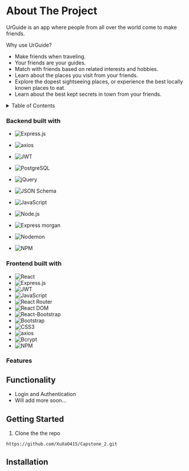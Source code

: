 <!-- About my project -->
# About The Project

UrGuide is an app where people from all over the world come to make friends.

Why use UrGuide?

* Make friends when traveling.
* Your friends are your guides.
* Match with friends based on related interests and hobbies.
* Learn about the places you visit from your friends.
* Explore the dopest sightseeing places, or experience the best locally known places to eat.
* Learn about the best kept secrets in town from your friends.


<!-- TABLE OF CONTENTS -->
<details>
  <summary>Table of Contents</summary>
  <ol>
    <li>
      <a href="#about-the-project">About The Project</a>
      <ul>
        <li><a href="#backend-built-with">Backend Built With</a></li>
        <li><a href="#frontend-built-with">Frontend Built With</a></li>
      </ul>
    </li>
      <li>
      <a href="#features">Features</a>
      <ul>
        <li><a href="#functionality">Functionality</a></li>
      </ul>
    </li>
    <li>
      <a href="#getting-started">Getting Started</a>
      <ul>
        <li><a href="#installation">Installation</a></li>
      </ul>
    </li>
  </ol>
</details>

### Backend built with

* ![Express.js](https://img.shields.io/badge/express.js-%23404d59.svg?style=for-the-badge&logo=express&logoColor=%2361DAFB)

* ![axios](https://img.shields.io/badge/axios-5A29E4.svg?style=for-the-badge&logo=axios&logoColor=purple)
* ![JWT](https://img.shields.io/badge/JWT-black?style=for-the-badge&logo=JSON%20web%20tokens)
* ![PostgreSQL](https://img.shields.io/badge/postgresql-%23316192.svg?style=for-the-badge&logo=postgresql&logoColor=white)

* ![jQuery](https://img.shields.io/badge/jquery-%230769AD.svg?style=for-the-badge&logo=jquery&logoColor=white)
* ![JSON Schema](https://img.shields.io/badge/json-schema-black.svg?style=for-the-badge&logo=json-schema&logoColor=white)
* ![JavaScript](https://img.shields.io/badge/javascript-%23323330.svg?style=for-the-badge&logo=javascript&logoColor=%23F7DF1E)
* ![Node.js](https://img.shields.io/badge/node.js-339933?style=for-the-badge&logo=node.js&logoColor=white)
* ![Express morgan](https://img.shields.io/badge/morgan-%23404d59.svg?style=for-the-badge&logo=express&logoColor=black)
* ![Nodemon](https://img.shields.io/badge/NODEMON-white.svg?style=for-the-badge&logo=nodemon&logoColor=#76D04B)
* ![NPM](https://img.shields.io/badge/NPM-%23000000.svg?style=for-the-badge&logo=npm&logoColor=red)

### Frontend built with

* ![React](https://img.shields.io/badge/react-%2320232a.svg?style=for-the-badge&logo=react&logoColor=%2361DAFB)
* ![Express.js](https://img.shields.io/badge/express.js-%23404d59.svg?style=for-the-badge&logo=express&logoColor=%2361DAFB)
* ![JWT](https://img.shields.io/badge/JWT-black?style=for-the-badge&logo=JSON%20web%20tokens)
* ![JavaScript](https://img.shields.io/badge/javascript-%23323330.svg?style=for-the-badge&logo=javascript&logoColor=%23F7DF1E)
* ![React Router](https://img.shields.io/badge/React_Router-CA4245?style=for-the-badge&logo=react-router&logoColor=white)
* ![React DOM](https://img.shields.io/badge/ReactDOM-black?style=for-the-badge&logo=react-dom&logoColor=white)
* ![React-Bootstrap](https://img.shields.io/badge/react-bootstrap-7952B3.svg?style=for-the-badge&logo=react&bootstraplogoColor=purple)
* ![Bootstrap](https://img.shields.io/badge/bootstrap-%23563D7C.svg?style=for-the-badge&logo=bootstrap&logoColor=white)
* ![CSS3](https://img.shields.io/badge/css3-%231572B6.svg?style=for-the-badge&logo=css3&logoColor=white)
* ![axios](https://img.shields.io/badge/axios-5A29E4.svg?style=for-the-badge&logo=axios&logoColor=purple)
* ![Bcrypt](https://img.shields.io/badge/bcrypt-%23404d59.svg?style=for-the-badge&logo=bcrypt&logoColor=%2361DAFB)
* ![NPM](https://img.shields.io/badge/NPM-%23000000.svg?style=for-the-badge&logo=npm&logoColor=red)

<!-- table option (looks okay) -->
<!-- | Backend built with |
|------------|
| ![Express.js](https://img.shields.io/badge/express.js-%23404d59.svg?style=for-the-badge&logo=express&logoColor=%2361DAFB) | Express.js |
| ![axios](https://img.shields.io/badge/axios-5A29E4.svg?style=for-the-badge&logo=axios&logoColor=purple) | Axios |
| ![JWT](https://img.shields.io/badge/JWT-black?style=for-the-badge&logo=JSON%20web%20tokens) | JWT |
| ![PostgreSQL](https://img.shields.io/badge/postgresql-%23316192.svg?style=for-the-badge&logo=postgresql&logoColor=white) | PostgreSQL |
| ![jQuery](https://img.shields.io/badge/jquery-%230769AD.svg?style=for-the-badge&logo=jquery&logoColor=white) | jQuery |
| ![JSON Schema](https://img.shields.io/badge/json-schema-black.svg?style=for-the-badge&logo=json-schema&logoColor=white) | JSON Schema |
| ![JavaScript](https://img.shields.io/badge/javascript-%23323330.svg?style=for-the-badge&logo=javascript&logoColor=%23F7DF1E) | JavaScript |
| ![Node.js](https://img.shields.io/badge/node.js-339933?style=for-the-badge&logo=node.js&logoColor=white) | Node.js |
| ![Express morgan](https://img.shields.io/badge/morgan-%23404d59.svg?style=for-the-badge&logo=express&logoColor=black) | Express morgan |
| ![Nodemon](https://img.shields.io/badge/NODEMON-white.svg?style=for-the-badge&logo=nodemon&logoColor=#76D04B) | Nodemon |
| ![NPM](https://img.shields.io/badge/NPM-%23000000.svg?style=for-the-badge&logo=npm&logoColor=red) | NPM |

| Frontend built with |
|------------|
| ![React](https://img.shields.io/badge/react-%2320232a.svg?style=for-the-badge&logo=react&logoColor=%2361DAFB) | React |
| ![React Router](https://img.shields.io/badge/React_Router-CA4245?style=for-the-badge&logo=react-router&logoColor=white) | React Router |
| ![React DOM](https://img.shields.io/badge/ReactDOM-black?style=for-the-badge&logo=react-dom&logoColor=white) | React DOM |
| ![React-Bootstrap](https://img.shields.io/badge/react-bootstrap-7952B3.svg?style=for-the-badge&logo=react&bootstraplogoColor=purple) | React-Bootstrap |
| ![Bootstrap](https://img.shields.io/badge/bootstrap-%23563D7C.svg?style=for-the-badge&logo=bootstrap&logoColor=white) | Bootstrap |
| ![CSS3](https://img.shields.io/badge/css3-%231572B6.svg?style=for-the-badge&logo=css3&logoColor=white) | CSS3 |
| ![Bcrypt](https://img.shields.io/badge/bcrypt-%23404d59.svg?style=for-the-badge&logo=bcrypt&logoColor=%2361DAFB) | Bcrypt | -->

<!-- | Package | Name |
|------|------|
| ![Express.js](https://img.shields.io/badge/express.js-%23404d59.svg?style=for-the-badge&logo=express&logoColor=%2361DAFB) | Express.js |
| ![axios](https://img.shields.io/badge/axios-5A29E4.svg?style=for-the-badge&logo=axios&logoColor=purple) | Axios |
| ![JWT](https://img.shields.io/badge/JWT-black?style=for-the-badge&logo=JSON%20web%20tokens) | JWT |
| ![PostgreSQL](https://img.shields.io/badge/postgresql-%23316192.svg?style=for-the-badge&logo=postgresql&logoColor=white) | PostgreSQL |
| ![jQuery](https://img.shields.io/badge/jquery-%230769AD.svg?style=for-the-badge&logo=jquery&logoColor=white) | jQuery |
| ![JSON Schema](https://img.shields.io/badge/json-schema-black.svg?style=for-the-badge&logo=json-schema&logoColor=white) | JSON Schema |
| ![JavaScript](https://img.shields.io/badge/javascript-%23323330.svg?style=for-the-badge&logo=javascript&logoColor=%23F7DF1E) | JavaScript |
| ![Node.js](https://img.shields.io/badge/node.js-339933?style=for-the-badge&logo=node.js&logoColor=white) | Node.js |
| ![Express morgan](https://img.shields.io/badge/morgan-%23404d59.svg?style=for-the-badge&logo=express&logoColor=black) | Express morgan |
| ![Nodemon](https://img.shields.io/badge/NODEMON-white.svg?style=for-the-badge&logo=nodemon&logoColor=#76D04B) | Nodemon |
| ![NPM](https://img.shields.io/badge/NPM-%23000000.svg?style=for-the-badge&logo=npm&logoColor=red) | NPM |
| ![React](https://img.shields.io/badge/react-%2320232a.svg?style=for-the-badge&logo=react&logoColor=%2361DAFB) | React |
| ![React Router](https://img.shields.io/badge/React_Router-CA4245?style=for-the-badge&logo=react-router&logoColor=white) | React Router |
| ![React DOM](https://img.shields.io/badge/ReactDOM-black?style=for-the-badge&logo=react-dom&logoColor=white) | React DOM |
| ![React-Bootstrap](https://img.shields.io/badge/react-bootstrap-7952B3.svg?style=for-the-badge&logo=react&bootstraplogoColor=purple) | React-Bootstrap |
| ![Bootstrap](https://img.shields.io/badge/bootstrap-%23563D7C.svg?style=for-the-badge&logo=bootstrap&logoColor=white) | Bootstrap |
| ![CSS3](https://img.shields.io/badge/css3-%231572B6.svg?style=for-the-badge&logo=css3&logoColor=white) | CSS3 |
| ![Bcrypt](https://img.shields.io/badge/bcrypt-%23404d59.svg?style=for-the-badge&logo=bcrypt&logoColor=%2361DAFB) | Bcrypt | -->

### Features 

## Functionality

* Login and Authentication
* Will add more soon...

<!-- GETTING STARTED -->
## Getting Started
1. Clone the the repo 
```
https://github.com/XuXaO415/Capstone_2.git
```

## Installation

